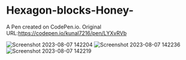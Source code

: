 # Hexagon-blocks-Honey-
A Pen created on CodePen.io. Original URL:https://codepen.io/kunal7216/pen/LYXvRVb


![Screenshot 2023-08-07 142204](https://github.com/kunal7216/Hexagon-blocks-Honey-/assets/112888767/eb75bf2b-dd0a-43cd-afb7-58d5a1c22bb2)
![Screenshot 2023-08-07 142236](https://github.com/kunal7216/Hexagon-blocks-Honey-/assets/112888767/dfa56da9-2f09-4a86-b69f-95380e0059a3)
![Screenshot 2023-08-07 142219](https://github.com/kunal7216/Hexagon-blocks-Honey-/assets/112888767/2afab230-c634-4eee-af04-09ddf0d915ed)
